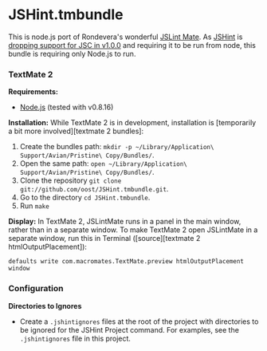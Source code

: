 JSHint.tmbundle
===============

This is node.js port of Rondevera's wonderful [JSLint Mate][jslintmate]. As [JSHint][jshint] is [dropping support for JSC in v1.0.0][jshint1] and requiring it to be run from node, this bundle is requiring only Node.js to run.

[jslintmate]: https://github.com/rondevera/jslintmate
[jshint]: http://www.jshint.com
[jshint1]: http://www.jshint.com/blog/2012-12-29/1-0-0-rc1/

### TextMate 2 ###

**Requirements:** 

- [Node.js][nodejs] (tested with v0.8.16)

[nodejs]: http://www.nodejs.org

**Installation:** While TextMate 2 is in development, installation is
[temporarily a bit more involved][textmate 2 bundles]:

1.  Create the bundles path: `mkdir -p ~/Library/Application\ Support/Avian/Pristine\ Copy/Bundles/`.
2.  Open the same path: `open ~/Library/Application\ Support/Avian/Pristine\ Copy/Bundles/`.
3.  Clone the repository `git clone git://github.com/oost/JSHint.tmbundle.git`.
4.  Go to the directory `cd JSHint.tmbundle`.
5.  Run `make`

**Display:** In TextMate 2, JSLintMate runs in a panel in the main window,
rather than in a separate window. To make TextMate 2 open JSLintMate in a
separate window, run this in Terminal
([source][textmate 2 htmlOutputPlacement]):

    defaults write com.macromates.TextMate.preview htmlOutputPlacement window

### Configuration ###

**Directories to Ignores**

- Create a `.jshintignores` files at the root of the project with directories to be ignored for the JSHint Project command. For examples, see the `.jshintignores` file in this project.
